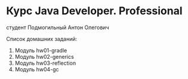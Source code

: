 # Курс Java Developer. Professional
студент Подмогильный Антон Олегович

Список домашних заданий:
1) Модуль hw01-gradle
2) Модуль hw02-generics
3) Модуль hw03-reflection
4) Модуль hw04-gc